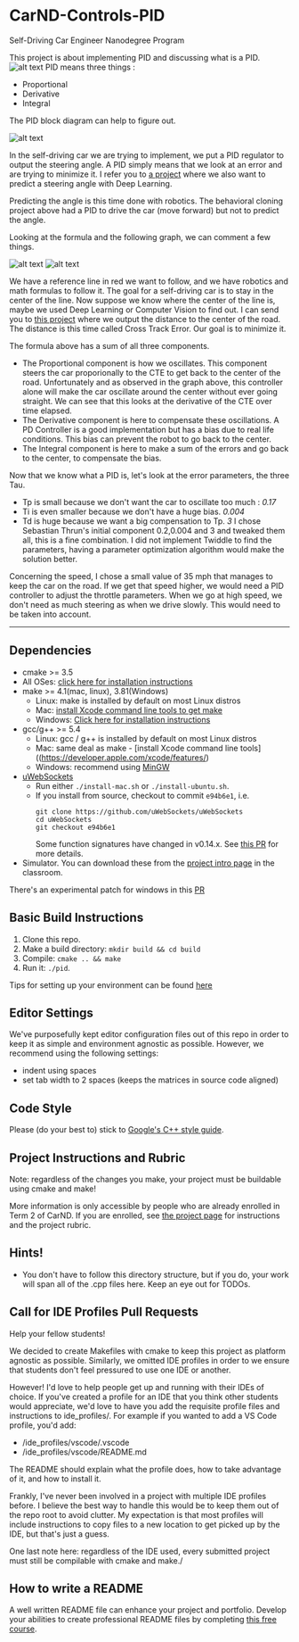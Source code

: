 # CarND-Controls-PID
Self-Driving Car Engineer Nanodegree Program

[//]: # (Image References)
[image1]: ./report/pic.png "PID"
[image2]: ./report/block-diagram.png "PID Diagram"
[image3]: ./report/formula.png "PID Formula"
[image4]: ./report/graph.png "PID Graph"


This project is about implementing PID and discussing what is a PID.
![alt text][image1]
PID means three things : 
* Proportional
* Derivative
* Integral

The PID block diagram can help to figure out.

![alt text][image3]

In the self-driving car we are trying to implement, we put a PID regulator to output the steering angle.
A PID simply means that we look at an error and are trying to minimize it. I refer you to [a project](https://github.com/Jeremy26/behavioral-cloning) where we also want to predict a steering angle with Deep Learning. 

Predicting the angle is this time done with robotics. The behavioral cloning project above had a PID to drive the car (move forward) but not to predict the angle.

Looking at the formula and the following graph, we can comment a few things.

![alt text][image3]
![alt text][image4]

We have a reference line in red we want to follow, and we have robotics and math formulas to follow it. The goal for a self-driving car is to stay in the center of the line. Now suppose we know where the center of the line is, maybe we used Deep Learning or Computer Vision to find out. I can send you to [this project](https://github.com/Jeremy26/advanced-lane-lines) where we output the distance to the center of the road.
The distance is this time called Cross Track Error. Our goal is to minimize it.

The formula above has a sum of all three components.
* The Proportional component is how we oscillates. This component steers the car proporionally to the CTE to get back to the center of the road. Unfortunately and as observed in the graph above, this controller alone will make the car oscillate around the center without ever going straight. We can see that this looks at the derivative of the CTE over time elapsed.
* The Derivative component is here to compensate these oscillations. A PD Controller is a good implementation but has a bias due to real life conditions. This bias can prevent the robot to go back to the center.
* The Integral component is here to make a sum of the errors and go back to the center, to compensate the bias.

Now that we know what a PID is, let's look at the error parameters, the three Tau.
* Tp is small because we don't want the car to oscillate too much : *0.17*
* Ti is even smaller because we don't have a huge bias. *0.004*
* Td is huge because we want a big compensation to Tp. *3*
I chose Sebastian Thrun's initial component 0.2,0.004 and 3 and tweaked them all, this is a fine combination.
I did not implement Twiddle to find the parameters, having a parameter optimization algorithm would make the solution better.

Concerning the speed, I chose a small value of 35 mph that manages to keep the car on the road. If we get that speed higher, we would need a PID controller to adjust the throttle parameters. When we go at high speed, we don't need as much steering as when we drive slowly. This would need to be taken into account.

---

## Dependencies

* cmake >= 3.5
 * All OSes: [click here for installation instructions](https://cmake.org/install/)
* make >= 4.1(mac, linux), 3.81(Windows)
  * Linux: make is installed by default on most Linux distros
  * Mac: [install Xcode command line tools to get make](https://developer.apple.com/xcode/features/)
  * Windows: [Click here for installation instructions](http://gnuwin32.sourceforge.net/packages/make.htm)
* gcc/g++ >= 5.4
  * Linux: gcc / g++ is installed by default on most Linux distros
  * Mac: same deal as make - [install Xcode command line tools]((https://developer.apple.com/xcode/features/)
  * Windows: recommend using [MinGW](http://www.mingw.org/)
* [uWebSockets](https://github.com/uWebSockets/uWebSockets)
  * Run either `./install-mac.sh` or `./install-ubuntu.sh`.
  * If you install from source, checkout to commit `e94b6e1`, i.e.
    ```
    git clone https://github.com/uWebSockets/uWebSockets 
    cd uWebSockets
    git checkout e94b6e1
    ```
    Some function signatures have changed in v0.14.x. See [this PR](https://github.com/udacity/CarND-MPC-Project/pull/3) for more details.
* Simulator. You can download these from the [project intro page](https://github.com/udacity/self-driving-car-sim/releases) in the classroom.

There's an experimental patch for windows in this [PR](https://github.com/udacity/CarND-PID-Control-Project/pull/3)

## Basic Build Instructions

1. Clone this repo.
2. Make a build directory: `mkdir build && cd build`
3. Compile: `cmake .. && make`
4. Run it: `./pid`. 

Tips for setting up your environment can be found [here](https://classroom.udacity.com/nanodegrees/nd013/parts/40f38239-66b6-46ec-ae68-03afd8a601c8/modules/0949fca6-b379-42af-a919-ee50aa304e6a/lessons/f758c44c-5e40-4e01-93b5-1a82aa4e044f/concepts/23d376c7-0195-4276-bdf0-e02f1f3c665d)

## Editor Settings

We've purposefully kept editor configuration files out of this repo in order to
keep it as simple and environment agnostic as possible. However, we recommend
using the following settings:

* indent using spaces
* set tab width to 2 spaces (keeps the matrices in source code aligned)

## Code Style

Please (do your best to) stick to [Google's C++ style guide](https://google.github.io/styleguide/cppguide.html).

## Project Instructions and Rubric

Note: regardless of the changes you make, your project must be buildable using
cmake and make!

More information is only accessible by people who are already enrolled in Term 2
of CarND. If you are enrolled, see [the project page](https://classroom.udacity.com/nanodegrees/nd013/parts/40f38239-66b6-46ec-ae68-03afd8a601c8/modules/f1820894-8322-4bb3-81aa-b26b3c6dcbaf/lessons/e8235395-22dd-4b87-88e0-d108c5e5bbf4/concepts/6a4d8d42-6a04-4aa6-b284-1697c0fd6562)
for instructions and the project rubric.

## Hints!

* You don't have to follow this directory structure, but if you do, your work
  will span all of the .cpp files here. Keep an eye out for TODOs.

## Call for IDE Profiles Pull Requests

Help your fellow students!

We decided to create Makefiles with cmake to keep this project as platform
agnostic as possible. Similarly, we omitted IDE profiles in order to we ensure
that students don't feel pressured to use one IDE or another.

However! I'd love to help people get up and running with their IDEs of choice.
If you've created a profile for an IDE that you think other students would
appreciate, we'd love to have you add the requisite profile files and
instructions to ide_profiles/. For example if you wanted to add a VS Code
profile, you'd add:

* /ide_profiles/vscode/.vscode
* /ide_profiles/vscode/README.md

The README should explain what the profile does, how to take advantage of it,
and how to install it.

Frankly, I've never been involved in a project with multiple IDE profiles
before. I believe the best way to handle this would be to keep them out of the
repo root to avoid clutter. My expectation is that most profiles will include
instructions to copy files to a new location to get picked up by the IDE, but
that's just a guess.

One last note here: regardless of the IDE used, every submitted project must
still be compilable with cmake and make./

## How to write a README
A well written README file can enhance your project and portfolio.  Develop your abilities to create professional README files by completing [this free course](https://www.udacity.com/course/writing-readmes--ud777).

